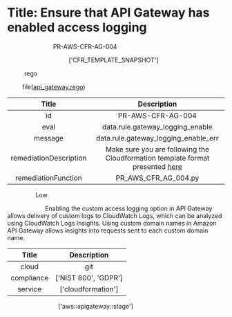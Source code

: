 



# Title: Ensure that API Gateway has enabled access logging


***<font color="white">Master Test Id:</font>*** PR-AWS-CFR-AG-004

***<font color="white">Master Snapshot Id:</font>*** ['CFR_TEMPLATE_SNAPSHOT']

***<font color="white">type:</font>*** rego

***<font color="white">rule:</font>*** file([api_gateway.rego])  
  
  
  
  

|Title|Description|
| :---: | :---: |
|id|PR-AWS-CFR-AG-004|
|eval|data.rule.gateway_logging_enable|
|message|data.rule.gateway_logging_enable_err|
|remediationDescription|Make sure you are following the Cloudformation template format presented <a href='https://docs.aws.amazon.com/AWSCloudFormation/latest/UserGuide/aws-resource-apigateway-stage.html' target='_blank'>here</a>|
|remediationFunction|PR_AWS_CFR_AG_004.py|


***<font color="white">Severity:</font>*** Low

***<font color="white">Description:</font>*** Enabling the custom access logging option in API Gateway allows delivery of custom logs to CloudWatch Logs, which can be analyzed using CloudWatch Logs Insights. Using custom domain names in Amazon API Gateway allows insights into requests sent to each custom domain name.  
  
  

|Title|Description|
| :---: | :---: |
|cloud|git|
|compliance|['NIST 800', 'GDPR']|
|service|['cloudformation']|


***<font color="white">Resource Types:</font>*** ['aws::apigateway::stage']


[api_gateway.rego]: https://github.com/prancer-io/prancer-compliance-test/tree/master/aws/iac/api_gateway.rego
